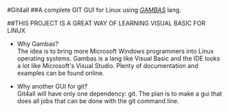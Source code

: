 #Git4all
##A complete GIT GUI for Linux using [*GAMBAS*](http://gambas.sourceforge.net/) lang.

   ##THIS PROJECT IS A GREAT WAY OF LEARNING VISUAL BASIC FOR LINUX

* Why Gambas?  
  The idea is to bring more Microsoft Windows programmers into Linux 
operating systems. Gambas is a lang like Visual Basic and the IDE
looks a lot like Microsoft's Visual Studio. Plenty of documentation
and examples can be found online.  

* Why another GUI for git?  
  Git4all will have only one dependency: git.
The plan is to make a gui that does all jobs that can be done with the
git command line.  
